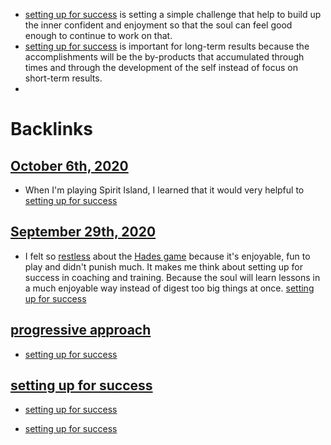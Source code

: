 - [setting up for success](<setting up for success.md>) is setting a simple challenge that help to build up the inner confident and enjoyment so that the soul can feel good enough to continue to work on that.
- [setting up for success](<setting up for success.md>) is important for long-term results because the accomplishments will be the by-products that accumulated through times and through the development of the self instead of focus on short-term results.
- 

# Backlinks
## [October 6th, 2020](<October 6th, 2020.md>)
- When I'm playing Spirit Island, I learned that it would very helpful to [setting up for success](<setting up for success.md>)

## [September 29th, 2020](<September 29th, 2020.md>)
- I felt so [restless](<restless.md>) about the [Hades game](<Hades game.md>) because it's enjoyable, fun to play and didn't punish much. It makes me think about setting up for success in coaching and training. Because the soul will learn lessons in a much enjoyable way instead of digest too big things at once. [setting up for success](<setting up for success.md>)

## [progressive approach](<progressive approach.md>)
- [setting up for success](<setting up for success.md>)

## [setting up for success](<setting up for success.md>)
- [setting up for success](<setting up for success.md>)

- [setting up for success](<setting up for success.md>)

